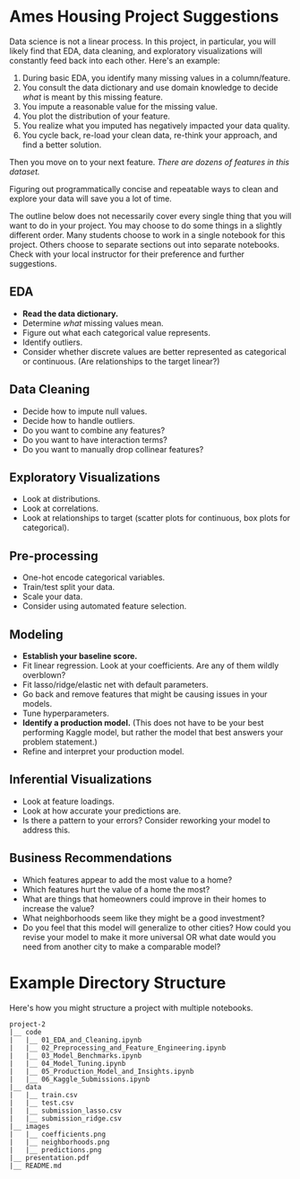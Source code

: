# Ames Housing Project Suggestions

Data science is not a linear process. In this project, in particular, you will likely find that EDA, data cleaning, and exploratory visualizations will constantly feed back into each other. Here's an example:

1. During basic EDA, you identify many missing values in a column/feature.
2. You consult the data dictionary and use domain knowledge to decide _what_ is meant by this missing feature.
3. You impute a reasonable value for the missing value.
4. You plot the distribution of your feature.
5. You realize what you imputed has negatively impacted your data quality.
6. You cycle back, re-load your clean data, re-think your approach, and find a better solution.

Then you move on to your next feature. _There are dozens of features in this dataset._

Figuring out programmatically concise and repeatable ways to clean and explore your data will save you a lot of time.

The outline below does not necessarily cover every single thing that you will want to do in your project. You may choose to do some things in a slightly different order. Many students choose to work in a single notebook for this project. Others choose to separate sections out into separate notebooks. Check with your local instructor for their preference and further suggestions.

## EDA
- **Read the data dictionary.**
- Determine _what_ missing values mean.
- Figure out what each categorical value represents.
- Identify outliers.
- Consider whether discrete values are better represented as categorical or continuous. (Are relationships to the target linear?)

## Data Cleaning
- Decide how to impute null values.
- Decide how to handle outliers.
- Do you want to combine any features?
- Do you want to have interaction terms?
- Do you want to manually drop collinear features?

## Exploratory Visualizations
- Look at distributions.
- Look at correlations.
- Look at relationships to target (scatter plots for continuous, box plots for categorical).

## Pre-processing
- One-hot encode categorical variables.
- Train/test split your data.
- Scale your data.
- Consider using automated feature selection.

## Modeling
- **Establish your baseline score.**
- Fit linear regression. Look at your coefficients. Are any of them wildly overblown?
- Fit lasso/ridge/elastic net with default parameters.
- Go back and remove features that might be causing issues in your models.
- Tune hyperparameters.
- **Identify a production model.** (This does not have to be your best performing Kaggle model, but rather the model that best answers your problem statement.)
- Refine and interpret your production model.

## Inferential Visualizations
- Look at feature loadings.
- Look at how accurate your predictions are.
- Is there a pattern to your errors? Consider reworking your model to address this.

## Business Recommendations
- Which features appear to add the most value to a home?
- Which features hurt the value of a home the most?
- What are things that homeowners could improve in their homes to increase the value?
- What neighborhoods seem like they might be a good investment?
- Do you feel that this model will generalize to other cities? How could you revise your model to make it more universal OR what date would you need from another city to make a comparable model?

# Example Directory Structure
Here's how you might structure a project with multiple notebooks.

```
project-2
|__ code
|   |__ 01_EDA_and_Cleaning.ipynb   
|   |__ 02_Preprocessing_and_Feature_Engineering.ipynb   
|   |__ 03_Model_Benchmarks.ipynb
|   |__ 04_Model_Tuning.ipynb  
|   |__ 05_Production_Model_and_Insights.ipynb
|   |__ 06_Kaggle_Submissions.ipynb   
|__ data
|   |__ train.csv
|   |__ test.csv
|   |__ submission_lasso.csv
|   |__ submission_ridge.csv
|__ images
|   |__ coefficients.png
|   |__ neighborhoods.png
|   |__ predictions.png
|__ presentation.pdf
|__ README.md
```
